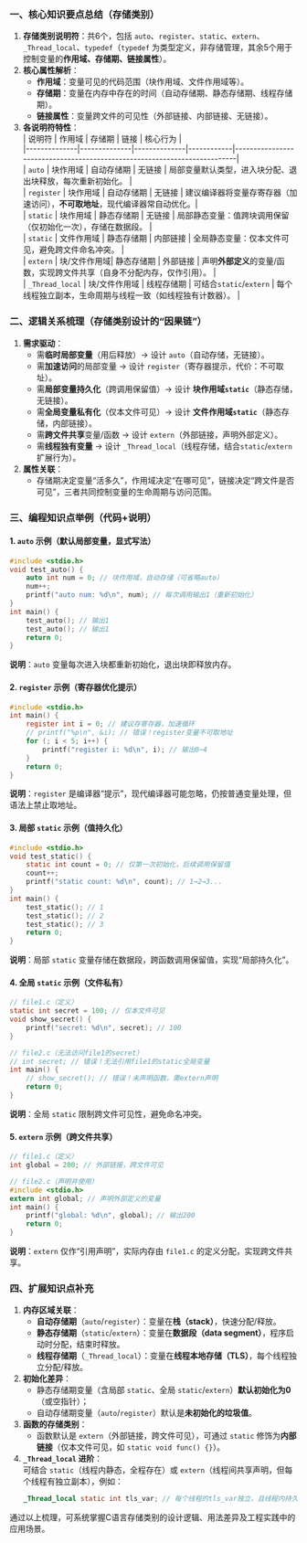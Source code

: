 ### 一、核心知识要点总结（存储类别）
1. **存储类别说明符**：共6个，包括 `auto`、`register`、`static`、`extern`、`_Thread_local`、`typedef`（`typedef` 为类型定义，非存储管理，其余5个用于控制变量的**作用域、存储期、链接属性**）。  
2. **核心属性解析**：  
   - **作用域**：变量可见的代码范围（块作用域、文件作用域等）。  
   - **存储期**：变量在内存中存在的时间（自动存储期、静态存储期、线程存储期）。  
   - **链接属性**：变量跨文件的可见性（外部链接、内部链接、无链接）。  
3. **各说明符特性**：  
   | 说明符       | 作用域       | 存储期       | 链接       | 核心行为                                                                 |  
   |--------------|--------------|--------------|------------|--------------------------------------------------------------------------|  
   | `auto`       | 块作用域     | 自动存储期   | 无链接     | 局部变量默认类型，进入块分配、退出块释放，每次重新初始化。               |  
   | `register`   | 块作用域     | 自动存储期   | 无链接     | 建议编译器将变量存寄存器（加速访问），**不可取地址**，现代编译器常自动优化。|  
   | `static`     | 块作用域     | 静态存储期   | 无链接     | 局部静态变量：值跨块调用保留（仅初始化一次），存储在数据段。              |  
   | `static`     | 文件作用域   | 静态存储期   | 内部链接   | 全局静态变量：仅本文件可见，避免跨文件命名冲突。                          |  
   | `extern`     | 块/文件作用域| 静态存储期   | 外部链接   | 声明**外部定义**的变量/函数，实现跨文件共享（自身不分配内存，仅作引用）。  |  
   | `_Thread_local` | 块/文件作用域 | 线程存储期   | 可结合`static`/`extern` | 每个线程独立副本，生命周期与线程一致（如线程独有计数器）。                |  


### 二、逻辑关系梳理（存储类别设计的“因果链”）  
1. **需求驱动**：  
   - 需**临时局部变量**（用后释放）→ 设计 `auto`（自动存储，无链接）。  
   - 需**加速访问**的局部变量 → 设计 `register`（寄存器提示，代价：不可取址）。  
   - 需**局部变量持久化**（跨调用保留值）→ 设计 **块作用域`static`**（静态存储，无链接）。  
   - 需**全局变量私有化**（仅本文件可见）→ 设计 **文件作用域`static`**（静态存储，内部链接）。  
   - 需**跨文件共享**变量/函数 → 设计 `extern`（外部链接，声明外部定义）。  
   - 需**线程独有变量** → 设计 `_Thread_local`（线程存储，结合`static`/`extern`扩展行为）。  
2. **属性关联**：  
   - 存储期决定变量“活多久”，作用域决定“在哪可见”，链接决定“跨文件是否可见”，三者共同控制变量的生命周期与访问范围。  


### 三、编程知识点举例（代码+说明）  
#### 1. `auto` 示例（默认局部变量，显式写法）  
```c
#include <stdio.h>
void test_auto() {
    auto int num = 0; // 块作用域，自动存储（可省略auto）
    num++;
    printf("auto num: %d\n", num); // 每次调用输出1（重新初始化）
}
int main() {
    test_auto(); // 输出1
    test_auto(); // 输出1
    return 0;
}
```  
**说明**：`auto` 变量每次进入块都重新初始化，退出块即释放内存。  


#### 2. `register` 示例（寄存器优化提示）  
```c
#include <stdio.h>
int main() {
    register int i = 0; // 建议存寄存器，加速循环
    // printf("%p\n", &i); // 错误！register变量不可取地址
    for (; i < 5; i++) {
        printf("register i: %d\n", i); // 输出0~4
    }
    return 0;
}
```  
**说明**：`register` 是编译器“提示”，现代编译器可能忽略，仍按普通变量处理，但语法上禁止取地址。  


#### 3. 局部 `static` 示例（值持久化）  
```c
#include <stdio.h>
void test_static() {
    static int count = 0; // 仅第一次初始化，后续调用保留值
    count++;
    printf("static count: %d\n", count); // 1→2→3...
}
int main() {
    test_static(); // 1
    test_static(); // 2
    test_static(); // 3
    return 0;
}
```  
**说明**：局部 `static` 变量存储在数据段，跨函数调用保留值，实现“局部持久化”。  


#### 4. 全局 `static` 示例（文件私有）  
```c
// file1.c（定义）
static int secret = 100; // 仅本文件可见
void show_secret() {
    printf("secret: %d\n", secret); // 100
}

// file2.c（无法访问file1的secret）
// int secret; // 错误！无法引用file1的static全局变量
int main() {
    // show_secret(); // 错误！未声明函数，需extern声明
    return 0;
}
```  
**说明**：全局 `static` 限制跨文件可见性，避免命名冲突。  


#### 5. `extern` 示例（跨文件共享）  
```c
// file1.c（定义）
int global = 200; // 外部链接，跨文件可见

// file2.c（声明并使用）
#include <stdio.h>
extern int global; // 声明外部定义的变量
int main() {
    printf("global: %d\n", global); // 输出200
    return 0;
}
```  
**说明**：`extern` 仅作“引用声明”，实际内存由 `file1.c` 的定义分配，实现跨文件共享。  


### 四、扩展知识点补充  
1. **内存区域关联**：  
   - **自动存储期**（`auto`/`register`）：变量在**栈（stack）**，快速分配/释放。  
   - **静态存储期**（`static`/`extern`）：变量在**数据段（data segment）**，程序启动时分配，结束时释放。  
   - **线程存储期**（`_Thread_local`）：变量在**线程本地存储（TLS）**，每个线程独立分配/释放。  
2. **初始化差异**：  
   - 静态存储期变量（含局部 `static`、全局 `static`/`extern`）**默认初始化为0**（或空指针）；  
   - 自动存储期变量（`auto`/`register`）默认是**未初始化的垃圾值**。  
3. **函数的存储类别**：  
   - 函数默认是 `extern`（外部链接，跨文件可见），可通过 `static` 修饰为**内部链接**（仅本文件可见，如 `static void func() {}`）。  
4. **`_Thread_local` 进阶**：  
   可结合 `static`（线程内静态，全程存在）或 `extern`（线程间共享声明，但每个线程有独立副本），例如：  
   ```c
   _Thread_local static int tls_var; // 每个线程的tls_var独立，且线程内持久。
   ```  


通过以上梳理，可系统掌握C语言存储类别的设计逻辑、用法差异及工程实践中的应用场景。